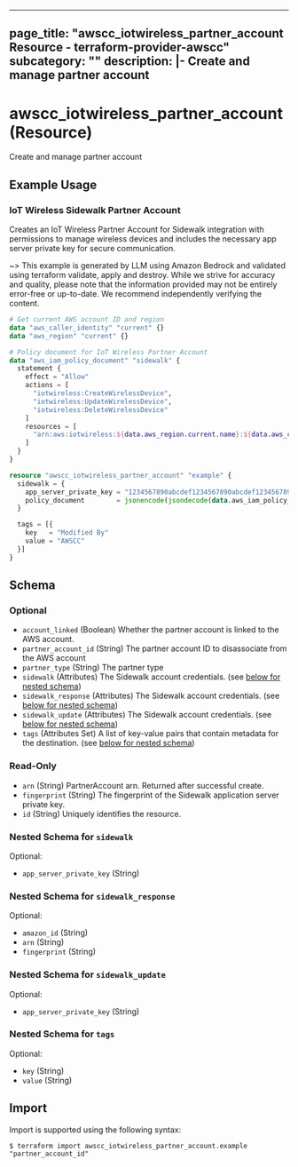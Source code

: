 
---
page_title: "awscc_iotwireless_partner_account Resource - terraform-provider-awscc"
subcategory: ""
description: |-
  Create and manage partner account
---

# awscc_iotwireless_partner_account (Resource)

Create and manage partner account

## Example Usage

### IoT Wireless Sidewalk Partner Account

Creates an IoT Wireless Partner Account for Sidewalk integration with permissions to manage wireless devices and includes the necessary app server private key for secure communication.

~> This example is generated by LLM using Amazon Bedrock and validated using terraform validate, apply and destroy. While we strive for accuracy and quality, please note that the information provided may not be entirely error-free or up-to-date. We recommend independently verifying the content.

```terraform
# Get current AWS account ID and region
data "aws_caller_identity" "current" {}
data "aws_region" "current" {}

# Policy document for IoT Wireless Partner Account
data "aws_iam_policy_document" "sidewalk" {
  statement {
    effect = "Allow"
    actions = [
      "iotwireless:CreateWirelessDevice",
      "iotwireless:UpdateWirelessDevice",
      "iotwireless:DeleteWirelessDevice"
    ]
    resources = [
      "arn:aws:iotwireless:${data.aws_region.current.name}:${data.aws_caller_identity.current.account_id}:WirelessDevice/*"
    ]
  }
}

resource "awscc_iotwireless_partner_account" "example" {
  sidewalk = {
    app_server_private_key = "1234567890abcdef1234567890abcdef1234567890abcdef1234567890abcdef"
    policy_document        = jsonencode(jsondecode(data.aws_iam_policy_document.sidewalk.json))
  }

  tags = [{
    key   = "Modified By"
    value = "AWSCC"
  }]
}
```

<!-- schema generated by tfplugindocs -->
## Schema

### Optional

- `account_linked` (Boolean) Whether the partner account is linked to the AWS account.
- `partner_account_id` (String) The partner account ID to disassociate from the AWS account
- `partner_type` (String) The partner type
- `sidewalk` (Attributes) The Sidewalk account credentials. (see [below for nested schema](#nestedatt--sidewalk))
- `sidewalk_response` (Attributes) The Sidewalk account credentials. (see [below for nested schema](#nestedatt--sidewalk_response))
- `sidewalk_update` (Attributes) The Sidewalk account credentials. (see [below for nested schema](#nestedatt--sidewalk_update))
- `tags` (Attributes Set) A list of key-value pairs that contain metadata for the destination. (see [below for nested schema](#nestedatt--tags))

### Read-Only

- `arn` (String) PartnerAccount arn. Returned after successful create.
- `fingerprint` (String) The fingerprint of the Sidewalk application server private key.
- `id` (String) Uniquely identifies the resource.

<a id="nestedatt--sidewalk"></a>
### Nested Schema for `sidewalk`

Optional:

- `app_server_private_key` (String)


<a id="nestedatt--sidewalk_response"></a>
### Nested Schema for `sidewalk_response`

Optional:

- `amazon_id` (String)
- `arn` (String)
- `fingerprint` (String)


<a id="nestedatt--sidewalk_update"></a>
### Nested Schema for `sidewalk_update`

Optional:

- `app_server_private_key` (String)


<a id="nestedatt--tags"></a>
### Nested Schema for `tags`

Optional:

- `key` (String)
- `value` (String)

## Import

Import is supported using the following syntax:

```shell
$ terraform import awscc_iotwireless_partner_account.example "partner_account_id"
```
